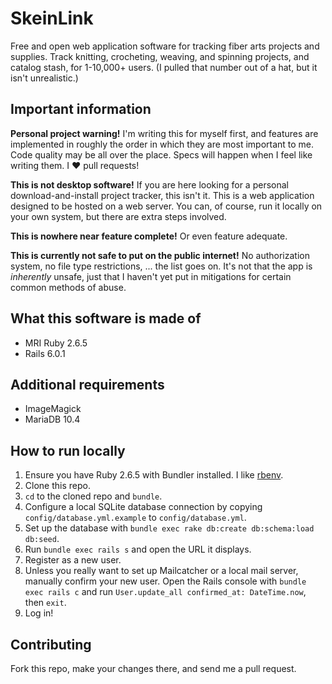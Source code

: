 # SkeinLink

Free and open web application software for tracking fiber arts projects and supplies. Track knitting, crocheting, weaving, and spinning projects, and catalog stash, for 1-10,000+ users. (I pulled that number out of a hat, but it isn't unrealistic.)

## Important information

**Personal project warning!** I'm writing this for myself first, and features are implemented in
roughly the order in which they are most important to me. Code quality may be all over the place.
Specs will happen when I feel like writing them. I ❤️ pull requests!

**This is not desktop software!** If you are here looking for a personal download-and-install project
tracker, this isn't it. This is a web application designed to be hosted on a web server. You can, of
course, run it locally on your own system, but there are extra steps involved.

**This is nowhere near feature complete!** Or even feature adequate.

**This is currently not safe to put on the public internet!** No authorization system, no file type
restrictions, ... the list goes on. It's not that the app is *inherently* unsafe, just that I
haven't yet put in mitigations for certain common methods of abuse.

## What this software is made of

* MRI Ruby 2.6.5
* Rails 6.0.1

## Additional requirements

* ImageMagick
* MariaDB 10.4

## How to run locally

1. Ensure you have Ruby 2.6.5 with Bundler installed. I like [rbenv](https://github.com/rbenv/rbenv).
2. Clone this repo.
3. `cd` to the cloned repo and `bundle`.
4. Configure a local SQLite database connection by copying `config/database.yml.example` to `config/database.yml`.
5. Set up the database with `bundle exec rake db:create db:schema:load db:seed`.
6. Run `bundle exec rails s` and open the URL it displays.
7. Register as a new user.
8. Unless you really want to set up Mailcatcher or a local mail server, manually confirm your new user. Open the Rails console with `bundle exec rails c` and run `User.update_all confirmed_at: DateTime.now`, then `exit`.
9. Log in!

## Contributing

Fork this repo, make your changes there, and send me a pull request.
